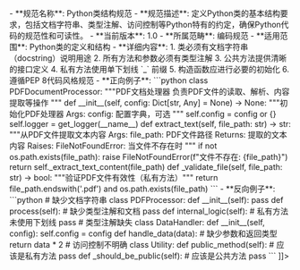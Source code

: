 <![CDATA[<!-- PYTHON-CLASS-STRUCTURE-001.md -->
- **规范名称**: Python类结构规范
- **规范描述**: 定义Python类的基本结构要求，包括文档字符串、类型注解、访问控制等Python特有的约定，确保Python代码的规范性和可读性。
- **当前版本**: 1.0
- **所属范畴**: 编码规范
- **适用范围**: Python类的定义和结构
- **详细内容**:
  1. 类必须有文档字符串（docstring）说明用途
  2. 所有方法和参数必须有类型注解
  3. 公共方法提供清晰的接口定义
  4. 私有方法使用单下划线 `_` 前缀
  5. 构造函数应进行必要的初始化
  6. 遵循PEP 8代码风格规范

- **正向例子**:
  ```python
  class PDFDocumentProcessor:
      """PDF文档处理器
      
      负责PDF文件的读取、解析、内容提取等操作
      """
      
      def __init__(self, config: Dict[str, Any] = None) -> None:
          """初始化PDF处理器
        
          Args:
              config: 配置字典，可选
          """
          self.config = config or {}
          self.logger = get_logger(__name__)
      
      def extract_text(self, file_path: str) -> str:
          """从PDF文件提取文本内容
        
          Args:
              file_path: PDF文件路径
        
          Returns:
              提取的文本内容
        
          Raises:
              FileNotFoundError: 当文件不存在时
          """
          if not os.path.exists(file_path):
              raise FileNotFoundError(f"文件不存在: {file_path}")
          return self._extract_text_content(file_path)
      
      def _validate_file(self, file_path: str) -> bool:
          """验证PDF文件有效性（私有方法）"""
          return file_path.endswith('.pdf') and os.path.exists(file_path)
  ```

- **反向例子**:
  ```python
  # 缺少文档字符串
  class PDFProcessor:
      def __init__(self):
          pass
      
      def process(self):  # 缺少类型注解和文档
          pass
      
      def internal_logic(self):  # 私有方法未使用下划线
          pass

  # 类型注解缺失
  class DataHandler:
      def __init__(self, config):
          self.config = config
      
      def handle_data(data):  # 缺少参数和返回类型
          return data * 2

  # 访问控制不明确
  class Utility:
      def public_method(self):  # 应该是私有方法
          pass
      
      def _should_be_public(self):  # 应该是公共方法
          pass
  ```
]]>